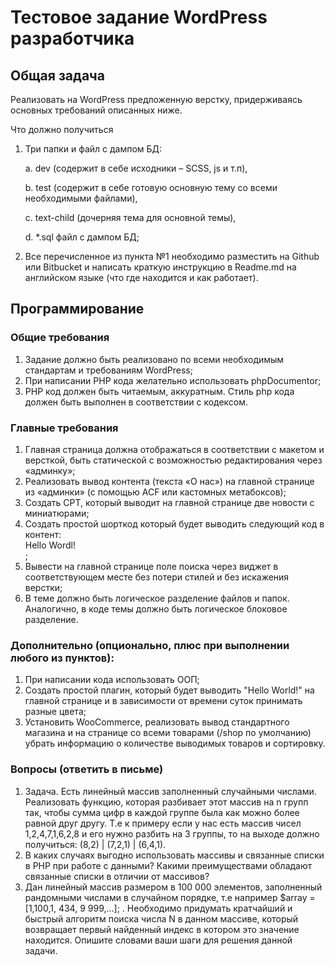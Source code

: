 # Тестовое задание WordPress разработчика

## Общая задача

Реализовать на WordPress предложенную верстку, придерживаясь основных требований
описанных ниже.

Что должно получиться

1. Три папки и файл с дампом БД:

    a. dev (содержит в себе исходники – SCSS, js и т.п),
    
    b. test (содержит в себе готовую основную тему со всеми необходимыми
файлами),

    c. text-child (дочерняя тема для основной темы),
    
    d. *.sql файл с дампом БД;

2. Все перечисленное из пункта №1 необходимо разместить на Github или Bitbucket и
написать краткую инструкцию в Readme.md на английском языке (что где
находится и как работает).

## Программирование

### Общие требования

1. Задание должно быть реализовано по всеми необходимым стандартам и
требованиям WordPress;
2. При написании PHP кода желательно использовать phpDocumentor;
3. PHP код должен быть читаемым, аккуратным. Стиль php кода должен быть
выполнен в соответствии с кодексом.

### Главные требования

1. Главная страница должна отображаться в соответствии с макетом и версткой,
быть статической с возможностью редактирования через «админку»;
2. Реализовать вывод контента (текста «О нас») на главной странице из «админки» (с
помощью ACF или кастомных метабоксов);
3. Создать CPT, который выводит на главной странице две новости с миниатюрами;
4. Создать простой шорткод который будет выводить следующий код в контент: <div
class="test-shortcode">Hello Wordl!</div>;
5. Вывести на главной странице поле поиска через виджет в соответствующем месте
без потери стилей и без искажения верстки;
6. В теме должно быть логическое разделение файлов и папок. Аналогично, в коде
темы должно быть логическое блоковое разделение.

### Дополнительно (опционально, плюс при выполнении любого из пунктов):

1. При написании кода использовать ООП;
2. Создать простой плагин, который будет выводить "Hello World!" на главной
странице и в зависимости от времени суток принимать разные цвета;
3. Установить WooCommerce, реализовать вывод стандартного магазина и на
странице со всеми товарами (/shop по умолчанию) убрать информацию о
количестве выводимых товаров и сортировку.

### Вопросы (ответить в письме)

1. Задача. Есть линейный массив заполненный случайными числами. Реализовать
функцию, которая разбивает этот массив на n групп так, чтобы сумма цифр в
каждой группе была как можно более равной друг другу. Т.е к примеру если у нас
есть массив чисел 1,2,4,7,1,6,2,8 и его нужно разбить на 3 группы, то на выходе
должно получиться: (8,2) | (7,2,1) | (6,4,1).
2. В каких случаях выгодно использовать массивы и связанные списки в PHP при
работе с данными? Какими преимуществами обладают связанные списки в
отличии от массивов?
3. Дан линейный массив размером в 100 000 элементов, заполненный рандомными
числами в случайном порядке, т.е например $array = [1,100,1, 434, 9 999,...]; .
Необходимо придумать кратчайший и быстрый алгоритм поиска числа N в данном
массиве, который возвращает первый найденный индекс в котором это значение
находится. Опишите словами ваши шаги для решения данной задачи.
